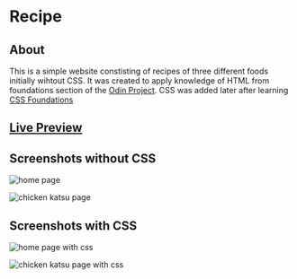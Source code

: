 # Recipe

## About

This is a simple website constisting of recipes of three different foods initially wihtout CSS. It was created to apply knowledge of HTML from foundations section of the [Odin Project](https://www.theodinproject.com/lessons/foundations-recipes). CSS was added later after learning [CSS Foundations](https://www.theodinproject.com/lessons/foundations-css-foundations)

## [Live Preview](https://magn3tism.github.io/recipe/)

## Screenshots without CSS

![home page](./.screenshots/home.png?raw=true)

![chicken katsu page](./.screenshots/katsu.png?raw=true)

## Screenshots with CSS

![home page with css](./.screenshots/home-css.png?raw=true)

![chicken katsu page with css](./.screenshots/katsu-css.png?raw=true)
